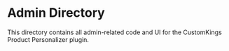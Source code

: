 # Admin Directory

This directory contains all admin-related code and UI for the CustomKings Product Personalizer plugin. 